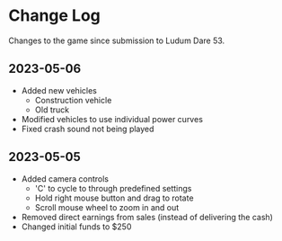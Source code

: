 # Change Log

Changes to the game since submission to Ludum Dare 53.


## 2023-05-06

- Added new vehicles
    - Construction vehicle
    - Old truck
- Modified vehicles to use individual power curves
- Fixed crash sound not being played


## 2023-05-05

- Added camera controls
    - 'C' to cycle to through predefined settings
    - Hold right mouse button and drag to rotate
    - Scroll mouse wheel to zoom in and out
- Removed direct earnings from sales (instead of delivering the cash)
- Changed initial funds to $250

